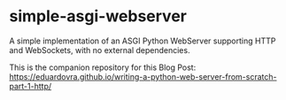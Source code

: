 # simple-asgi-webserver
A simple implementation of an ASGI Python WebServer supporting HTTP and WebSockets, with no external dependencies.

This is the companion repository for this Blog Post: https://eduardovra.github.io/writing-a-python-web-server-from-scratch-part-1-http/
